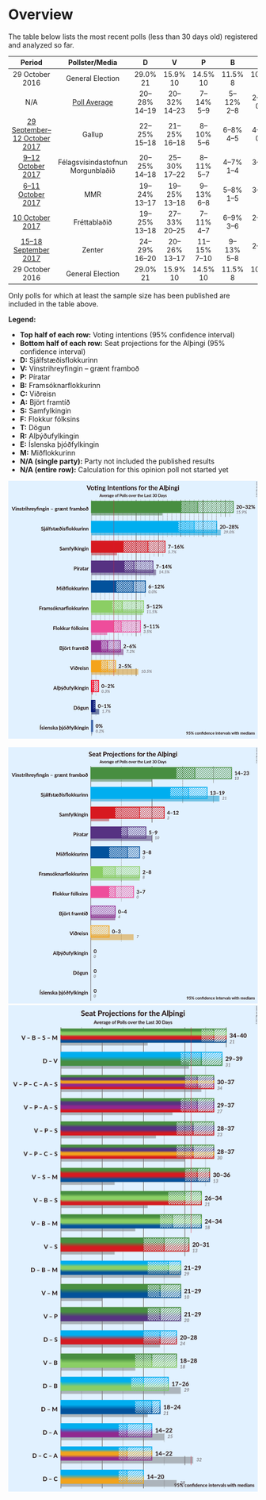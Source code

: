 # Overview

The table below lists the most recent polls (less than 30 days old) registered and analyzed so far.

| Period     | Pollster/Media   | D | V | P | B | C | A | S | F | T | R | E | M |
|:----------:|:----------------:|:--:|:--:|:--:|:--:|:--:|:--:|:--:|:--:|:--:|:--:|:--:|:--:|
| 29 October 2016 | General Election | 29.0% <br> 21 | 15.9% <br> 10 | 14.5% <br> 10 | 11.5% <br> 8 | 10.5% <br> 7 | 7.2% <br> 4 | 5.7% <br> 3 | 3.5% <br> 0 | 1.7% <br> 0 | 0.3% <br> 0 | 0.2% <br> 0 | 0.0% <br> 0 |
| N/A | [Poll Average](average.html) | 20–28% <br> 14–19 | 20–32% <br> 14–23 | 7–14% <br> 5–9 | 5–12% <br> 2–8 | 2–5% <br> 0–3 | 2–6% <br> 0–4 | 7–16% <br> 5–12 | 5–11% <br> 0–7 | 0–1% <br> 0 | 0–2% <br> 0 | 0% <br> 0 | 6–12% <br> 3–8 |
| [29 September–12 October 2017](2017-10-12-Gallup.html) | Gallup | 22–25% <br> 15–18 | 21–25% <br> 16–18 | 8–10% <br> 5–6 | 6–8% <br> 4–5 | 4–6% <br> 0–3 | 2–4% <br> 0 | 12–15% <br> 8–11 | 5–7% <br> 0–4 | 0–1% <br> 0 | 0–1% <br> 0 | 0% <br> 0 | 8–11% <br> 5–8 |
| [9–12 October 2017](2017-10-12-Felagsvisindastofnun.html) | Félagsvísindastofnun <br> Morgunblaðið | 20–25% <br> 14–18 | 25–30% <br> 17–22 | 8–11% <br> 5–7 | 4–7% <br> 1–4 | 3–5% <br> 0 | 2–4% <br> 0 | 13–17% <br> 9–12 | 5–8% <br> 3–5 | N/A <br> N/A | N/A <br> N/A | N/A <br> N/A | 5–8% <br> 3–5 |
| [6–11 October 2017](2017-10-11-MMR.html) | MMR | 19–24% <br> 13–17 | 19–25% <br> 13–18 | 9–13% <br> 6–8 | 5–8% <br> 1–5 | 3–5% <br> 0 | 3–6% <br> 0–3 | 11–15% <br> 7–11 | 6–9% <br> 4–6 | N/A <br> N/A | 0–2% <br> 0 | N/A <br> N/A | 9–13% <br> 6–9 |
| [10 October 2017](2017-10-10-Frettabladid.html) | Fréttablaðið | 19–25% <br> 13–18 | 27–33% <br> 20–25 | 7–11% <br> 4–7 | 6–9% <br> 3–6 | 2–5% <br> 0 | 3–5% <br> 0–3 | 7–10% <br> 4–7 | 5–8% <br> 0–5 | N/A <br> N/A | N/A <br> N/A | N/A <br> N/A | 7–11% <br> 5–8 |
| [15–18 September 2017](2017-09-18-Zenter.html) | Zenter | 24–29% <br> 16–20 | 20–26% <br> 13–17 | 11–15% <br> 7–10 | 9–13% <br> 5–8 | 2–4% <br> 0 | 4–7% <br> 0–4 | 7–11% <br> 5–7 | 8–12% <br> 5–8 | N/A <br> N/A | N/A <br> N/A | N/A <br> N/A | N/A <br> N/A |
| 29 October 2016 | General Election | 29.0% <br> 21 | 15.9% <br> 10 | 14.5% <br> 10 | 11.5% <br> 8 | 10.5% <br> 7 | 7.2% <br> 4 | 5.7% <br> 3 | 3.5% <br> 0 | 1.7% <br> 0 | 0.3% <br> 0 | 0.2% <br> 0 | 0.0% <br> 0 |

Only polls for which at least the sample size has been published are included in the table above.

**Legend:**
+ **Top half of each row:** Voting intentions (95% confidence interval)
+ **Bottom half of each row:** Seat projections for the Alþingi (95% confidence interval)
+ **D:** Sjálfstæðisflokkurinn
+ **V:** Vinstrihreyfingin – grænt framboð
+ **P:** Píratar
+ **B:** Framsóknarflokkurinn
+ **C:** Viðreisn
+ **A:** Björt framtíð
+ **S:** Samfylkingin
+ **F:** Flokkur fólksins
+ **T:** Dögun
+ **R:** Alþýðufylkingin
+ **E:** Íslenska þjóðfylkingin
+ **M:** Miðflokkurinn
+ **N/A (single party):** Party not included the published results
+ **N/A (entire row):** Calculation for this opinion poll not started yet


![Graph with voting intentions not yet produced](average.png "Voting Intentions")

![Graph with seats not yet produced](average-seats.png "Seats")
![Graph with coalitions seats not yet produced](average-coalitions-seats.png "Coalitions Seats")

